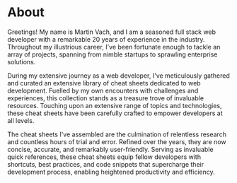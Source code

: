 # About

Greetings! My name is Martin Vach, and I am a seasoned full stack web developer with a remarkable 20 years of experience in the industry. Throughout my illustrious career, I've been fortunate enough to tackle an array of projects, spanning from nimble startups to sprawling enterprise solutions.

During my extensive journey as a web developer, I've meticulously gathered and curated an extensive library of cheat sheets dedicated to web development. Fuelled by my own encounters with challenges and experiences, this collection stands as a treasure trove of invaluable resources. Touching upon an extensive range of topics and technologies, these cheat sheets have been carefully crafted to empower developers at all levels.

The cheat sheets I've assembled are the culmination of relentless research and countless hours of trial and error. Refined over the years, they are now concise, accurate, and remarkably user-friendly. Serving as invaluable quick references, these cheat sheets equip fellow developers with shortcuts, best practices, and code snippets that supercharge their development process, enabling heightened productivity and efficiency.